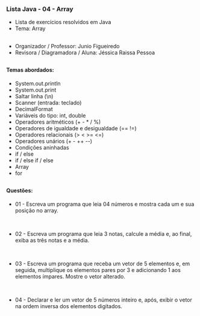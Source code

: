 ### Lista Java - 04 - Array

- Lista de exercícios resolvidos em Java
- Tema: Array

##

- Organizador / Professor: Junio Figueiredo
- Revisora / Diagramadora / Aluna: Jéssica Raissa Pessoa

##

#### Temas abordados:

- System.out.println
- System.out.print
- Saltar linha (\n)
- Scanner (entrada: teclado)
- DecimalFormat
- Variáveis do tipo: int, double
- Operadores aritméticos (+ - * / %)
- Operadores de igualdade e desigualdade (== !=)
- Operadores relacionais (> < >= <=)
- Operadores unários (+ - ++ --)
- Condições aninhadas
- if / else
- if / else if / else
- Array
- for

##

#### Questões:

- 01 - Escreva um programa que leia 04 números e mostra cada um e sua posição no array.

<br>

- 02 - Escreva um programa que leia 3 notas, calcule a média e, ao final, exiba as três notas e a média.

<br>

- 03 - Escreva um programa que receba um vetor de 5 elementos e, em seguida, multiplique os elementos pares por 3 e adicionando 1 aos elementos ímpares. Mostre o vetor alterado.

<br>

- 04 - Declarar e ler um vetor de 5 números inteiro e, após, exibir o vetor na ordem inversa dos elementos digitados.
